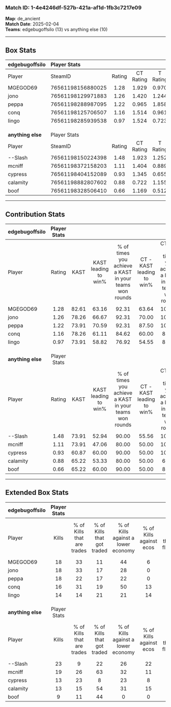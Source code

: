 ### Match ID: 1-4e4246df-527b-421a-af1d-1fb3c7217e09  
**Map**: de_ancient  
**Match Date**: 2025-02-04  
**Teams**: edgebugoffsilo (13) vs anything else (10)  

---  

## Box Stats  

| **edgebugoffsilo** | Player Stats      |        |           |          |       |       |       |         |        |      |     |
| :- | :- | :-: | :-: | :-: | :-: | :-: | :-: | :-: | :-: | :-: | :-: |
| Player             | SteamID           | Rating | CT Rating | T Rating | KAST  |  ADR  | Kills | Assists | Deaths | K/D  | HS% |
| MGEGOD69           | 76561198156880025 |  1.28  |   1.929   |  0.970   | 82.61 | 82.9  |  18   |    4    |   15   | 1.20 | 27  |
| jono               | 76561198129971883 |  1.26  |   1.420   |  1.244   | 78.26 | 71.8  |  18   |    4    |   13   | 1.38 | 50  |
| peppa              | 76561198288987095 |  1.22  |   0.965   |  1.858   | 73.91 | 86.2  |  18   |    9    |   16   | 1.13 | 72  |
| conq               | 76561198125706507 |  1.16  |   1.514   |  0.961   | 78.26 | 83.6  |  16   |    6    |   16   | 1.00 | 50  |
| Iingo              | 76561198285939538 |  0.97  |   1.524   |  0.723   | 73.91 | 68.0  |  14   |    9    |   18   | 0.78 | 64  |
|                    |                   |        |           |          |       |       |       |         |        |      |     |
|                    |                   |        |           |          |       |       |       |         |        |      |     |
|                    |                   |        |           |          |       |       |       |         |        |      |     |
| **anything else**  | Player Stats      |        |           |          |       |       |       |         |        |      |     |
| Player             | SteamID           | Rating | CT Rating | T Rating | KAST  |  ADR  | Kills | Assists | Deaths | K/D  | HS% |
| --Slash            | 76561198150224398 |  1.48  |   1.923   |  1.252   | 73.91 | 106.3 |  23   |    5    |   15   | 1.53 | 34  |
| mcniff             | 76561198372158203 |  1.11  |   1.404   |  0.889   | 73.91 | 68.4  |  19   |    4    |   19   | 1.00 | 42  |
| cypress            | 76561198404152089 |  0.93  |   1.345   |  0.655   | 60.87 | 73.2  |  13   |    6    |   14   | 0.93 | 30  |
| calamity           | 76561198882807602 |  0.88  |   0.722   |  1.155   | 65.22 | 76.0  |  13   |    6    |   18   | 0.72 | 53  |
| boof               | 76561198328506410 |  0.66  |   1.169   |  0.512   | 65.22 | 59.4  |   9   |    7    |   19   | 0.47 | 77  |
---  

## Contribution Stats  

| **edgebugoffsilo** | Player Stats |       |                      |                                                        |                           |                                                             |                          |                                                            |
| :- | :-: | :-: | :-: | :-: | :-: | :-: | :-: | :-: |
| Player             |    Rating    | KAST  | KAST leading to win% | % of times you achieve a KAST in your teams won rounds | CT - KAST leading to win% | CT - % of times you achieve a KAST in your teams won rounds | T - KAST leading to win% | T - % of times you achieve a KAST in your teams won rounds |
| MGEGOD69           |     1.28     | 82.61 |        63.16         |                         92.31                          |           63.64           |                           100.00                            |          62.50           |                           83.33                            |
| jono               |     1.26     | 78.26 |        66.67         |                         92.31                          |           70.00           |                           100.00                            |          62.50           |                           83.33                            |
| peppa              |     1.22     | 73.91 |        70.59         |                         92.31                          |           87.50           |                           100.00                            |          55.56           |                           83.33                            |
| conq               |     1.16     | 78.26 |        61.11         |                         84.62                          |           60.00           |                            85.71                            |          62.50           |                           83.33                            |
| Iingo              |     0.97     | 73.91 |        58.82         |                         76.92                          |           54.55           |                            85.71                            |          66.67           |                           66.67                            |
|                    |              |       |                      |                                                        |                           |                                                             |                          |                                                            |
|                    |              |       |                      |                                                        |                           |                                                             |                          |                                                            |
|                    |              |       |                      |                                                        |                           |                                                             |                          |                                                            |
| **anything else**  | Player Stats |       |                      |                                                        |                           |                                                             |                          |                                                            |
| Player             |    Rating    | KAST  | KAST leading to win% | % of times you achieve a KAST in your teams won rounds | CT - KAST leading to win% | CT - % of times you achieve a KAST in your teams won rounds | T - KAST leading to win% | T - % of times you achieve a KAST in your teams won rounds |
| --Slash            |     1.48     | 73.91 |        52.94         |                         90.00                          |           55.56           |                           100.00                            |          50.00           |                           80.00                            |
| mcniff             |     1.11     | 73.91 |        47.06         |                         80.00                          |           50.00           |                           100.00                            |          42.86           |                           60.00                            |
| cypress            |     0.93     | 60.87 |        60.00         |                         90.00                          |           50.00           |                           100.00                            |          80.00           |                           80.00                            |
| calamity           |     0.88     | 65.22 |        53.33         |                         80.00                          |           50.00           |                            60.00                            |          55.56           |                           100.00                           |
| boof               |     0.66     | 65.22 |        60.00         |                         90.00                          |           50.00           |                            80.00                            |          71.43           |                           100.00                           |
---  

## Extended Box Stats  

| **edgebugoffsilo** | Player Stats |                            |                            |                                    |                         |                              |                                 |        |                             |                                     |                          |                               |                            |
| :- | :-: | :-: | :-: | :-: | :-: | :-: | :-: | :-: | :-: | :-: | :-: | :-: | :-: |
| Player             |    Kills     | % of Kills that are trades | % of Kills that got traded | % of Kills against a lower economy | % of Kills against ecos | % of Kills that are flawless | % of Kills that are close duels | Deaths | % of Deaths that get traded | % of Deaths against a lower economy | % of Deaths against ecos | % of Deaths that are flawless | % of Deaths that are close |
| MGEGOD69           |      18      |             33             |             11             |                 44                 |            6            |              61              |                6                |   15   |             53              |                 33                  |            0             |              67               |             13             |
| jono               |      18      |             33             |             17             |                 28                 |            0            |              56              |               11                |   13   |             23              |                 38                  |            0             |              77               |             0              |
| peppa              |      18      |             22             |             17             |                 22                 |            0            |              56              |               17                |   16   |             44              |                 31                  |            0             |              63               |             6              |
| conq               |      16      |             31             |             19             |                 50                 |           13            |              50              |               13                |   16   |             25              |                 31                  |            0             |              50               |             6              |
| Iingo              |      14      |             14             |             21             |                 21                 |           14            |              57              |                0                |   18   |             39              |                 39                  |            0             |              61               |             0              |
|                    |              |                            |                            |                                    |                         |                              |                                 |        |                             |                                     |                          |                               |                            |
|                    |              |                            |                            |                                    |                         |                              |                                 |        |                             |                                     |                          |                               |                            |
|                    |              |                            |                            |                                    |                         |                              |                                 |        |                             |                                     |                          |                               |                            |
| **anything else**  | Player Stats |                            |                            |                                    |                         |                              |                                 |        |                             |                                     |                          |                               |                            |
| Player             |    Kills     | % of Kills that are trades | % of Kills that got traded | % of Kills against a lower economy | % of Kills against ecos | % of Kills that are flawless | % of Kills that are close duels | Deaths | % of Deaths that get traded | % of Deaths against a lower economy | % of Deaths against ecos | % of Deaths that are flawless | % of Deaths that are close |
| --Slash            |      23      |             9              |             22             |                 26                 |           22            |              61              |                9                |   15   |             27              |                 27                  |            0             |              73               |             0              |
| mcniff             |      19      |             26             |             63             |                 32                 |           11            |              58              |               11                |   19   |              5              |                 32                  |            5             |              63               |             5              |
| cypress            |      13      |             23             |             8              |                 23                 |            8            |              62              |                0                |   14   |              7              |                 29                  |            0             |              29               |             14             |
| calamity           |      13      |             15             |             54             |                 31                 |           15            |              69              |                0                |   18   |             22              |                 39                  |            11            |              61               |             11             |
| boof               |      9       |             11             |             44             |                 0                  |            0            |              89              |                0                |   19   |             21              |                 21                  |            0             |              58               |             16             |
